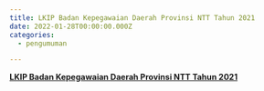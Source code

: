 ```yaml
---
title: LKIP Badan Kepegawaian Daerah Provinsi NTT Tahun 2021
date: 2022-01-28T00:00:00.000Z
categories:
  - pengumuman

---
```


[**LKIP Badan Kepegawaian Daerah Provinsi NTT Tahun 2021**](https://bkd.nttprov.go.id/web/wp-content/uploads/2024/06/3.3-LKIP-BKD-NTT-2021.pdf)
